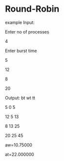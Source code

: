 # Round-Robin
example 
Input:

Enter no of processes

4

Enter burst time

5

12

8

20 

Output: bt wt tt

5 0 5

12 5 13

8 13 25

20 25 45 

aw=10.75000

at=22.000000
